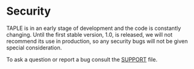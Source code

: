 # Security

TAPLE is in an early stage of development and the code is constantly changing. Until the first stable version, 1.0, is released, we will not recommend its use in production, so any security bugs will not be given special consideration.

To ask a question or report a bug consult the [SUPPORT](/community/SUPPORT) file.
